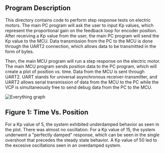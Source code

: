 ## Program Description
This directory contains code to perform step response tests on electric motors. The main PC program will ask the user to 
input Kp values, which represent the proportional gain on the feedback loop for encoder position. After receiving a Kp 
value from the user, the main PC program will send the Kp value to the MCU. Data transmission from the PC to the MCU is 
done through the UART2 connection, which allows data to be transmitted in the form of bytes.

Then, the main MCU program will run a step response on the electric motor. 
The main MCU program sends position data to the PC program, which will create a
plot of position vs. time. Data from the MCU is sent through UART2. UART stands for universal 
asynchronous receiver-transmitter, and UART2 allows serial transmission of data from the MCU
to the PC while the VCP is simultaneously free to send debug data from the PC to the MCU.

![Everything graph](https://user-images.githubusercontent.com/122561488/216850585-818e5f8e-ea35-4ff9-aa0a-b4d629850ad4.png)

## Figure 1: Time Vs. Position
For a Kp value of 5, the system exhibited underdamped behavior as seen in the plot. There was almost no 
oscillation. For a Kp value of 15, the system underwent a "perfectly damped" response, which can be seen in the single 
overshoot that precedes the steady state behavior. A Kp value of 50 led to the excesive oscillations seen in an overdamped 
system.
